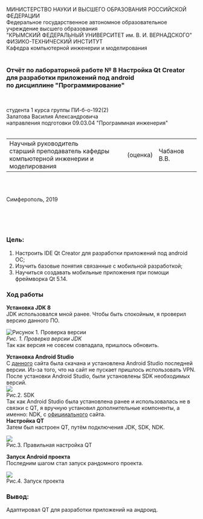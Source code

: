 МИНИСТЕРСТВО НАУКИ  И ВЫСШЕГО ОБРАЗОВАНИЯ РОССИЙСКОЙ ФЕДЕРАЦИИ  
Федеральное государственное автономное образовательное учреждение высшего образования  
"КРЫМСКИЙ ФЕДЕРАЛЬНЫЙ УНИВЕРСИТЕТ им. В. И. ВЕРНАДСКОГО"  
ФИЗИКО-ТЕХНИЧЕСКИЙ ИНСТИТУТ  
Кафедра компьютерной инженерии и моделирования
<br/><br/>
 
### Отчёт по лабораторной работе № 8 Настройка Qt Creator для разработки приложений под android<br/> по дисциплине "Программирование"
<br/>
 
студента 1 курса группы ПИ-б-о-192(2)  
Залатова Василия Александровича  
направления подготовки 09.03.04 "Программная инженерия"  
<br/>
 
<table>
<tr><td>Научный руководитель<br/> старший преподаватель кафедры<br/> компьютерной инженерии и моделирования</td>
<td>(оценка)</td>
<td>Чабанов В.В.</td>
</tr>
</table>
<br/><br/>
 
Симферополь, 2019

<br><br><br>
### Цель:
1. Настроить IDE Qt Creator для разработки приложений под android ОС;
2. Изучить базовые понятия связанные с мобильной разработкой;
3. Научиться создавать мобильные приложения при помощи фреймворка Qt 5.14.
### Ход работы
**Установка JDK 8** <br>
JDK использовался мной ранее. Чтобы быть спокойным, я проверил версию данного ПО.

![Рисунок 1. Проверка версии](https://sun2.43222.userapi.com/996R1O3J-92oVUHeustAv-LD-mpbN41S8C3ydA/h7J4EDdeO_s.jpg)<br>*Рис. 1. Проверка версии JDK*<br>
Так как версия не совсем совпадала, пришлось обновить.

**Установка Android Studio**<br>
С [данного](https://developer.android.com/studio) сайта была скачана и установлена Android Studio последней версии. Из-за того, что на сайт не пускает пришлось использовать VPN. <br>
После установки Android Studio, были установлены SDK необходимых версий.<br>
![](https://sun2.43222.userapi.com/vE0QBnSjW4mnIRTGQE2QQS_m0sHIOra52AmxRA/_vsCtPmWb5Y.jpg)
<br>Рис.2. SDK<br>
Так как Android Studio была установлена ранее и использовалась не в связки с QT, я вручную установил дополнительные компоненты, а именно: NDK, с [официиального](https://developer.android.com/ndk/downloads/) сайта.<br>
**Настройка QT**<br>
Затем был настроен QT, путём подключения JDK, SDK, NDK.<br>

![](https://sun3.43222.userapi.com/kbkAPzsbt_8tD-hLfcKhXBE67ycID2TAPj4ILA/wjrlSZe1U94.jpg)
<br> Рис.3. Правильная настройка QT <br>

**Запуск Android проекта**<br>
Последним шагом стал запуск рандомного проекта. 

![](https://sun2.43222.userapi.com/eiNMEAdmj-oLAIU3XpT9n97QfSBl4RdfkImWkQ/y6kijmcUlG4.jpg)
<br> Рис.4. Запуск проекта<br>

### Вывод:<br>
Адаптировал QT для разработки приложений на андроид.
